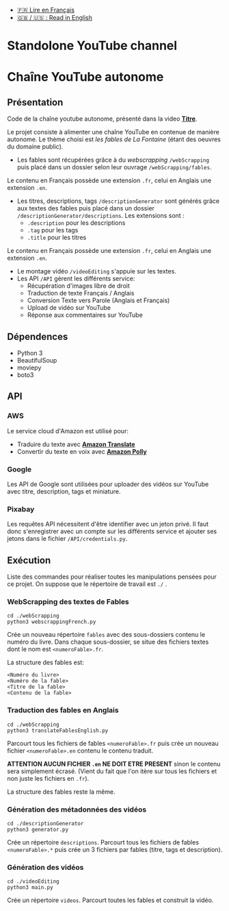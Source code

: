 - [:fr: Lire en Français](#chaîne-youtube-autonome)
- [:gb: / :us: : Read in English](#standolone-youtube-channel)

# Standolone YouTube channel


# Chaîne YouTube autonome

## Présentation

Code de la chaîne youtube autonome, présenté dans la video **[Titre](https://youtu.be/LIEN "Voir la vidéo")**.

Le projet consiste à alimenter une chaîne YouTube en contenue de manière autonome. Le thème choisi est _les fables de La Fontaine_ (étant des oeuvres du domaine public).

- Les fables sont récupérées grâce à du _webscrapping_ `/webScrapping` puis placé dans un dossier selon leur ouvrage `/webScrapping/fables`.

Le contenu en Français possède une extension `.fr`, celui en Anglais une extension `.en`.

- Les titres, descriptions, tags `/descriptionGenerator` sont générés grâce aux textes des fables puis placé dans un dossier `/descriptionGenerator/descriptions`. Les extensions sont :
  - `.description` pour les descriptions
  - `.tag` pour les tags
  - `.title` pour les titres

Le contenu en Français possède une extension `.fr`, celui en Anglais une extension `.en`.

- Le montage vidéo `/videoEditing` s'appuie sur les textes.
- Les API `/API` gèrent les différents service:
  - Récupération d'images libre de droit
  - Traduction de texte Français / Anglais
  - Conversion Texte vers Parole (Anglais et Français)
  - Upload de vidéo sur YouTube
  - Réponse aux commentaires sur YouTube

## Dépendences

- Python 3
- BeautifulSoup
- moviepy
- boto3

## API

### AWS

Le service cloud d'Amazon est utilisé pour:

- Traduire du texte avec **[Amazon Translate](https://aws.amazon.com/fr/translate/ "Voir la présentation")**
- Convertir du texte en voix avec **[Amazon Polly](https://aws.amazon.com/fr/polly/ "Voir la présentation")**

### Google

Les API de Google sont utilisées pour uploader des vidéos sur YouTube avec titre, description, tags et miniature.

### Pixabay

Les requêtes API nécessitent d'être identifier avec un jeton privé. Il faut donc s'enregistrer avec un compte sur les différents service et ajouter ses jetons dans le fichier `/API/credentials.py`.

## Exécution

Liste des commandes pour réaliser toutes les manipulations pensées pour ce projet.
On suppose que le répertoire de travail est `./` .

### WebScrapping des textes de Fables

```
cd ./webScrapping
python3 webscrappingFrench.py
```

Crée un nouveau répertoire `fables` avec des sous-dossiers contenu le numéro du livre. Dans chaque sous-dossier, se situe des fichiers textes dont le nom est `<numeroFable>.fr`.

La structure des fables est:

```
<Numéro du livre>
<Numéro de la fable>
<Titre de la fable>
<Contenu de la fable>
```

### Traduction des fables en Anglais

```
cd ./webScrapping
python3 translateFablesEnglish.py
```

Parcourt tous les fichiers de fables `<numeroFable>.fr` puis crée un nouveau fichier `<numeroFable>.en` contenu le contenu traduit.

**ATTENTION AUCUN FICHIER `.en` NE DOIT ETRE PRESENT** sinon le contenu sera simplement écrasé. (Vient du fait que l'on itère sur tous les fichiers et non juste les fichiers en `.fr`).

La structure des fables reste la même.

### Génération des métadonnées des vidéos

```
cd ./descriptionGenerator
python3 generator.py
```

Crée un répertoire `descriptions`. Parcourt tous les fichiers de fables `<numeroFable>.*` puis crée un 3 fichiers par fables (titre, tags et description).

### Génération des vidéos

```
cd ./videoEditing
python3 main.py
```

Crée un répertoire `videos`. Parcourt toutes les fables et construit la vidéo.
